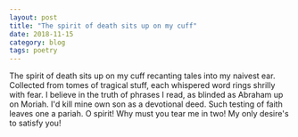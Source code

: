 ```yaml
---
layout: post
title: "The spirit of death sits up on my cuff"
date: 2018-11-15
category: blog
tags: poetry
---
```


The spirit of death sits up on my cuff
recanting tales into my naivest ear.
Collected from tomes of tragical stuff,
each whispered word rings shrilly with fear.
I believe in the truth of phrases I read,
as blinded as Abraham up on Moriah.
I'd kill mine own son as a devotional deed.
Such testing of faith leaves one a pariah.
O spirit! Why must you tear me in two!
My only desire's to satisfy you!